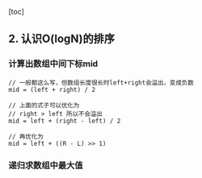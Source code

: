 [toc]

## 2. 认识O(logN)的排序

### 计算出数组中间下标mid

```
// 一般都这么写，但数组长度很长时left+right会溢出，变成负数
mid = (left + right) / 2

// 上面的式子可以优化为
// right > left 所以不会溢出
mid = left + (right - left) / 2

// 再优化为
mid = left + ((R - L) >> 1)
```

### 递归求数组中最大值

